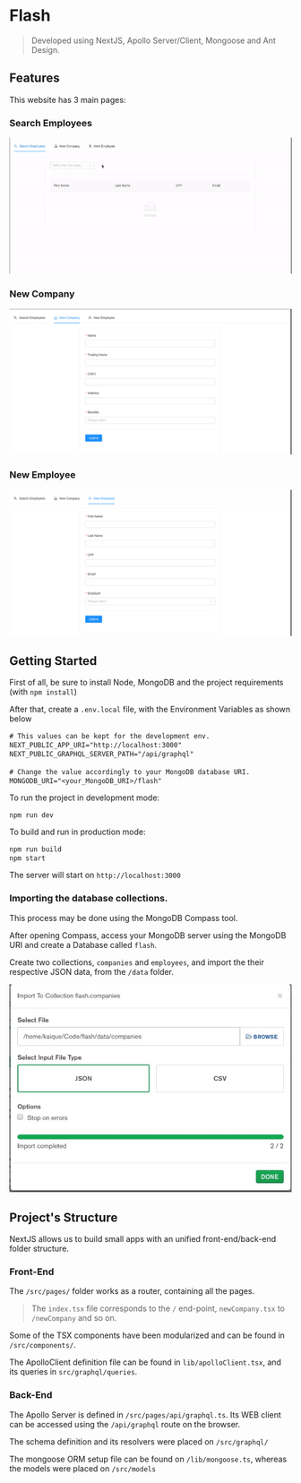 # Flash

> Developed using NextJS, Apollo Server/Client, Mongoose and Ant Design.

## Features

This website has 3 main pages:

### Search Employees

![Search Employees](./gifs/SearchEmployees.gif)

### New Company

![New Company](./images/NewCompany.png)

### New Employee

![New Employee](./images/NewEmployee.png)

## Getting Started

First of all, be sure to install Node, MongoDB and the project requirements (with `npm install`)

After that, create a `.env.local` file, with the Environment Variables as shown below

```shell
# This values can be kept for the development env.
NEXT_PUBLIC_APP_URI="http://localhost:3000"
NEXT_PUBLIC_GRAPHQL_SERVER_PATH="/api/graphql"

# Change the value accordingly to your MongoDB database URI.
MONGODB_URI="<your_MongoDB_URI>/flash"
```

To run the project in development mode:

```shell
npm run dev
```

To build and run in production mode:

```shell
npm run build
npm start
```

The server will start on `http://localhost:3000`

### Importing the database collections.

This process may be done using the MongoDB Compass tool.

After opening Compass, access your MongoDB server using the MongoDB URI and create a Database called `flash`.

Create two collections, `companies` and `employees`, and import the their respective JSON data, from the `/data` folder.

![Importing database collections](./images/ImportingDatabase.jpeg)

## Project's Structure

NextJS allows us to build small apps with an unified front-end/back-end folder structure.

### Front-End

The `/src/pages/` folder works as a router, containing all the pages.

> The `index.tsx` file corresponds to the `/` end-point, `newCompany.tsx` to `/newCompany` and so on.

Some of the TSX components have been modularized and can be found in `/src/components/`.

The ApolloClient definition file can be found in `lib/apolloClient.tsx`, and its queries in `src/graphql/queries`.

### Back-End

The Apollo Server is defined in `/src/pages/api/graphql.ts`. Its WEB client can be accessed using the `/api/graphql`
route on the browser.

The schema definition and its resolvers were placed on `/src/graphql/`

The mongoose ORM setup file can be found on `/lib/mongoose.ts`, whereas the models were placed on `/src/models`
